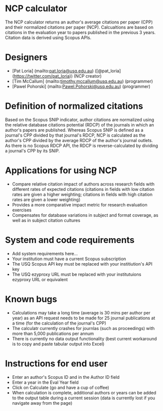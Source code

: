 NCP calculator
==================
The NCP calculator returns an author's average citations per paper (CPP) and their normalized citations per paper (NCP). Calcualtions are based on citations in the evaluation year to papers published in the previous 3 years. Citation data is derived using Scopus APIs.

Designers
==================
- [Pat Loria] (mailto:pat.loria@usq.edu.au) ([@pat_loria] (https://twitter.com/pat_loria)) (NCP creator)
- [Tim McCallum] (mailto:timothy.mccallum@usq.edu.au) (programmer)
- [Pawel Pohorski] (mailto:Pawel.Pohorski@usq.edu.au) (programmer)

Definition of normalized citations
==================
Based on the Scopus SNIP indicator, author citations are normalized using the relative database citations potential (RDCP) of the journals in which an author's papers are published. Whereas Scopus SNIP is defined as a journal's CPP divided by that journal's RDCP, NCP is calculated as the author's CPP divided by the average RDCP of the author's journal outlets. As there is no Scopus RDCP API, the RDCP is reverse-calculated by dividing a journal's CPP by its SNIP.

Applications for using NCP
==================
- Compare relative citation impact of authors across research fields with different rates of expected citations (citations in fields with low citation rates are given a higher weighting; citations in fields with high citation rates are given a lower weighting)
- Provides a more comparative impact metric for research evaluation exercises
- Compensates for database variations in subject and format coverage, as well as in subject citation cultures

System and code requirements
==================
- Add system requirements here...
- Your institution must have a current Scopus subscription
- The USQ Scopus API key must be replaced with your institiution's API key
- The USQ ezyproxy URL must be replaced with your institutuions ezyproxy URL or equivalent

Known bugs
==================
- Calculations may take a long time (average is 30 mins per author per year) as an API request needs to be made for 25 journal publications at a time (for the calculation of the journal's CPP)
- The calculatr currently crashes for journlas (such as proceedings) with more than 5,000 publications per annum
- There is currently no data output functionality (best current workaround is to copy and paste tabular output into Excel)

Instructions for end user
==================
- Enter an author's Scopus ID and in the Author ID field
- Enter a year in the Eval Year field
- Click on Calculate (go and have a cup of coffee)
- When calculation is complete, additional authors or years can be added to the output table during a current session (data is currently lost if you navigate away from the page)
